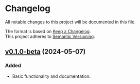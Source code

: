 # Changelog

All notable changes to this project will be documented in this file.

The format is based on [Keep a Changelog](http://keepachangelog.com/en/1.0.0/).<br/>
This project adheres to [Semantic Versioning](http://semver.org/spec/v2.0.0.html).

<!-- insertion marker -->

## [v0.1.0-beta](https://github.com/bswck/slothy/tree/v0.1.0-beta) (2024-05-07)


### Added

- Basic functionality and documentation.
